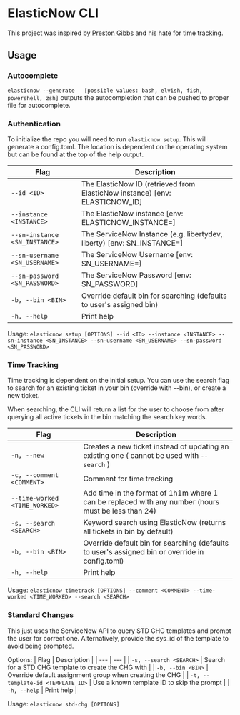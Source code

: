 # ElasticNow CLI

This project was inspired by [Preston Gibbs](mailto:pgibbs1@liberty.edu) and his hate for time tracking.

## Usage

### Autocomplete

`elasticnow --generate   [possible values: bash, elvish, fish, powershell, zsh]` outputs the autocompletion that can be pushed to proper file for autocomplete.

### Authentication

To initialize the repo you will need to run `elasticnow setup`. This will generate a config.toml. The location is dependent on the operating system but can be found at the top of the help output.

| Flag                          | Description                                                                 |
| ----------------------------- | --------------------------------------------------------------------------- |
| `--id <ID>`                   | The ElasticNow ID (retrieved from ElasticNow instance) [env: ELASTICNOW_ID] |
| `--instance <INSTANCE>`       | The ElasticNow instance [env: ELASTICNOW_INSTANCE=]                         |
| `--sn-instance <SN_INSTANCE>` | The ServiceNow Instance (e.g. libertydev, liberty) [env: SN_INSTANCE=]      |
| `--sn-username <SN_USERNAME>` | The ServiceNow Username [env: SN_USERNAME=]                                 |
| `--sn-password <SN_PASSWORD>` | The ServiceNow Password [env: SN_PASSWORD]                                  |
| `-b, --bin <BIN>`             | Override default bin for searching (defaults to user's assigned bin)        |
| `-h, --help`                  | Print help                                                                  |

Usage: `elasticnow setup [OPTIONS] --id <ID> --instance <INSTANCE> --sn-instance <SN_INSTANCE> --sn-username <SN_USERNAME> --sn-password <SN_PASSWORD>`

### Time Tracking

Time tracking is dependent on the initial setup. You can use the search flag to search for an existing ticket in your bin (override with --bin), or create a new ticket.

When searching, the CLI will return a list for the user to choose from after querying all active tickets in the bin matching the search key words.

| Flag                          | Description                                                                                         |
| ----------------------------- | --------------------------------------------------------------------------------------------------- |
| `-n, --new`                   | Creates a new ticket instead of updating an existing one ( cannot be used with `--search` )         |
| `-c, --comment <COMMENT>`     | Comment for time tracking                                                                           |
| `--time-worked <TIME_WORKED>` | Add time in the format of 1h1m where 1 can be replaced with any number (hours must be less than 24) |
| `-s, --search <SEARCH>`       | Keyword search using ElasticNow (returns all tickets in bin by default)                             |
| `-b, --bin <BIN>`             | Override default bin for searching (defaults to user's assigned bin or override in config.toml)     |
| `-h, --help`                  | Print help                                                                                          |

Usage: `elasticnow timetrack [OPTIONS] --comment <COMMENT> --time-worked <TIME_WORKED> --search <SEARCH>`

### Standard Changes

This just uses the ServiceNow API to query STD CHG templates and prompt the user for correct one. Alternatively, provide the sys_id of the template to avoid being prompted.

Options:
| Flag | Description |
| --- | --- |
| `-s, --search <SEARCH>` | Search for a STD CHG template to create the CHG with |
| `-b, --bin <BIN>` | Override default assignment group when creating the CHG |
| `-t, --template-id <TEMPLATE_ID>` | Use a known template ID to skip the prompt |
| `-h, --help` | Print help |

Usage: `elasticnow std-chg [OPTIONS]`
